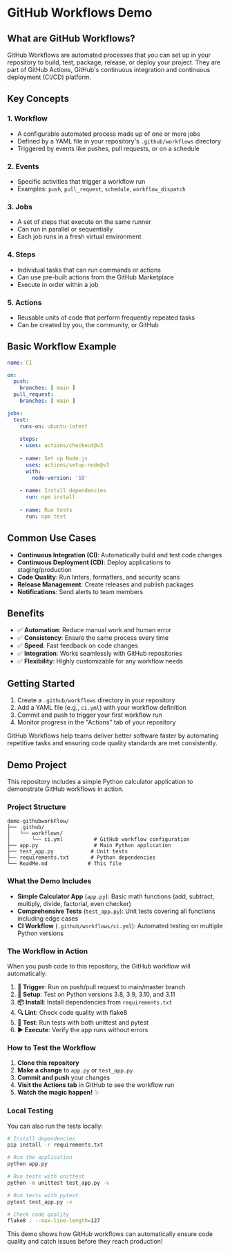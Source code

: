# GitHub Workflows Demo

## What are GitHub Workflows?

GitHub Workflows are automated processes that you can set up in your repository to build, test, package, release, or deploy your project. They are part of GitHub Actions, GitHub's continuous integration and continuous deployment (CI/CD) platform.

## Key Concepts

### 1. **Workflow**
- A configurable automated process made up of one or more jobs
- Defined by a YAML file in your repository's `.github/workflows` directory
- Triggered by events like pushes, pull requests, or on a schedule

### 2. **Events**
- Specific activities that trigger a workflow run
- Examples: `push`, `pull_request`, `schedule`, `workflow_dispatch`

### 3. **Jobs**
- A set of steps that execute on the same runner
- Can run in parallel or sequentially
- Each job runs in a fresh virtual environment

### 4. **Steps**
- Individual tasks that can run commands or actions
- Can use pre-built actions from the GitHub Marketplace
- Execute in order within a job

### 5. **Actions**
- Reusable units of code that perform frequently repeated tasks
- Can be created by you, the community, or GitHub

## Basic Workflow Example

```yaml
name: CI

on:
  push:
    branches: [ main ]
  pull_request:
    branches: [ main ]

jobs:
  test:
    runs-on: ubuntu-latest
    
    steps:
    - uses: actions/checkout@v3
    
    - name: Set up Node.js
      uses: actions/setup-node@v3
      with:
        node-version: '18'
    
    - name: Install dependencies
      run: npm install
    
    - name: Run tests
      run: npm test
```

## Common Use Cases

- **Continuous Integration (CI)**: Automatically build and test code changes
- **Continuous Deployment (CD)**: Deploy applications to staging/production
- **Code Quality**: Run linters, formatters, and security scans
- **Release Management**: Create releases and publish packages
- **Notifications**: Send alerts to team members

## Benefits

- ✅ **Automation**: Reduce manual work and human error
- ✅ **Consistency**: Ensure the same process every time
- ✅ **Speed**: Fast feedback on code changes
- ✅ **Integration**: Works seamlessly with GitHub repositories
- ✅ **Flexibility**: Highly customizable for any workflow needs

## Getting Started

1. Create a `.github/workflows` directory in your repository
2. Add a YAML file (e.g., `ci.yml`) with your workflow definition
3. Commit and push to trigger your first workflow run
4. Monitor progress in the "Actions" tab of your repository

GitHub Workflows help teams deliver better software faster by automating repetitive tasks and ensuring code quality standards are met consistently.

## Demo Project

This repository includes a simple Python calculator application to demonstrate GitHub workflows in action.

### Project Structure

```
demo-githubworkFlow/
├── .github/
│   └── workflows/
│       └── ci.yml          # GitHub workflow configuration
├── app.py                  # Main Python application
├── test_app.py            # Unit tests
├── requirements.txt       # Python dependencies
└── ReadMe.md             # This file
```

### What the Demo Includes

- **Simple Calculator App** (`app.py`): Basic math functions (add, subtract, multiply, divide, factorial, even checker)
- **Comprehensive Tests** (`test_app.py`): Unit tests covering all functions including edge cases
- **CI Workflow** (`.github/workflows/ci.yml`): Automated testing on multiple Python versions

### The Workflow in Action

When you push code to this repository, the GitHub workflow will automatically:

1. **🔄 Trigger**: Run on push/pull request to main/master branch
2. **🐍 Setup**: Test on Python versions 3.8, 3.9, 3.10, and 3.11
3. **📦 Install**: Install dependencies from `requirements.txt`
4. **🔍 Lint**: Check code quality with flake8
5. **🧪 Test**: Run tests with both unittest and pytest
6. **▶️ Execute**: Verify the app runs without errors

### How to Test the Workflow

1. **Clone this repository**
2. **Make a change** to `app.py` or `test_app.py`
3. **Commit and push** your changes
4. **Visit the Actions tab** in GitHub to see the workflow run
5. **Watch the magic happen!** ✨

### Local Testing

You can also run the tests locally:

```bash
# Install dependencies
pip install -r requirements.txt

# Run the application
python app.py

# Run tests with unittest
python -m unittest test_app.py -v

# Run tests with pytest
pytest test_app.py -v

# Check code quality
flake8 . --max-line-length=127
```

This demo shows how GitHub workflows can automatically ensure code quality and catch issues before they reach production!